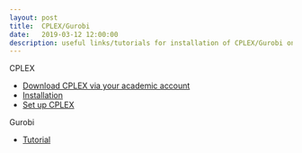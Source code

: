 ```yaml
---
layout: post
title:  CPLEX/Gurobi
date:   2019-03-12 12:00:00
description: useful links/tutorials for installation of CPLEX/Gurobi on Linux
---
```


CPLEX

<ul>
    <li><a href="https://my15.digitalexperience.ibm.com/b73a5759-c6a6-4033-ab6b-d9d4f9a6d65b/dxsites/151914d1-03d2-48fe-97d9-d21166848e65/home" target="_blank">Download CPLEX via your academic account</a></li>
    <li><a href="https://www.ibm.com/support/knowledgecenter/en/SSSA5P_12.10.0/ilog.odms.studio.help/Optimization_Studio/topics/COS_installing.html" target="_blank">Installation</a></li>
	<li><a href="https://www.ibm.com/support/knowledgecenter/SSSA5P_12.10.0/ilog.odms.cplex.help/CPLEX/GettingStarted/topics/set_up/GNU_Linux.html" target="_blank">Set up CPLEX</a></li>
</ul>

Gurobi
<ul>
    <li><a href="http://abelsiqueira.github.io/blog/installing-gurobi-7-on-linux/" target="_blank">Tutorial</a></li>
</ul>